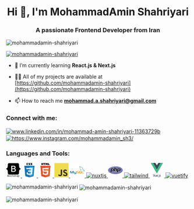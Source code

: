 <h1 align="center">Hi 👋, I'm MohammadAmin Shahriyari</h1>
<h3 align="center">A passionate Frontend Developer from Iran</h3>

<p align="left"> <img src="https://komarev.com/ghpvc/?username=mohammadamin-shahriyari&label=Profile%20views&color=0e75b6&style=flat" alt="mohammadamin-shahriyari" /> </p>

<p align="left"> <a href="https://github.com/ryo-ma/github-profile-trophy"><img src="https://github-profile-trophy.vercel.app/?username=mohammadamin-shahriyari" alt="mohammadamin-shahriyari" /></a> </p>

- 🌱 I’m currently learning **React.js & Next.js**

- 👨‍💻 All of my projects are available at [https://github.com/mohammadamin-shahriyari](https://github.com/mohammadamin-shahriyari)

- 📫 How to reach me **mohammad.a.shahriyari@gmail.com**

<h3 align="left">Connect with me:</h3>
<p align="left">
<a href="https://linkedin.com/in/www.linkedin.com/in/mohammad-amin-shahriyari-11363729b" target="blank"><img align="center" src="https://raw.githubusercontent.com/rahuldkjain/github-profile-readme-generator/master/src/images/icons/Social/linked-in-alt.svg" alt="www.linkedin.com/in/mohammad-amin-shahriyari-11363729b" height="30" width="40" /></a>
<a href="https://instagram.com/https://www.instagram.com/mohammadamin_sh3/" target="blank"><img align="center" src="https://raw.githubusercontent.com/rahuldkjain/github-profile-readme-generator/master/src/images/icons/Social/instagram.svg" alt="https://www.instagram.com/mohammadamin_sh3/" height="30" width="40" /></a>
</p>

<h3 align="left">Languages and Tools:</h3>
<p align="left"> <a href="https://getbootstrap.com" target="_blank" rel="noreferrer"> <img src="https://raw.githubusercontent.com/devicons/devicon/master/icons/bootstrap/bootstrap-plain-wordmark.svg" alt="bootstrap" width="40" height="40"/> </a> <a href="https://www.w3schools.com/css/" target="_blank" rel="noreferrer"> <img src="https://raw.githubusercontent.com/devicons/devicon/master/icons/css3/css3-original-wordmark.svg" alt="css3" width="40" height="40"/> </a> <a href="https://www.w3.org/html/" target="_blank" rel="noreferrer"> <img src="https://raw.githubusercontent.com/devicons/devicon/master/icons/html5/html5-original-wordmark.svg" alt="html5" width="40" height="40"/> </a> <a href="https://developer.mozilla.org/en-US/docs/Web/JavaScript" target="_blank" rel="noreferrer"> <img src="https://raw.githubusercontent.com/devicons/devicon/master/icons/javascript/javascript-original.svg" alt="javascript" width="40" height="40"/> </a> <a href="https://www.mysql.com/" target="_blank" rel="noreferrer"> <img src="https://raw.githubusercontent.com/devicons/devicon/master/icons/mysql/mysql-original-wordmark.svg" alt="mysql" width="40" height="40"/> </a> <a href="https://nuxtjs.org/" target="_blank" rel="noreferrer"> <img src="https://www.vectorlogo.zone/logos/nuxtjs/nuxtjs-icon.svg" alt="nuxtjs" width="40" height="40"/> </a> <a href="https://www.php.net" target="_blank" rel="noreferrer"> <img src="https://raw.githubusercontent.com/devicons/devicon/master/icons/php/php-original.svg" alt="php" width="40" height="40"/> </a> <a href="https://tailwindcss.com/" target="_blank" rel="noreferrer"> <img src="https://www.vectorlogo.zone/logos/tailwindcss/tailwindcss-icon.svg" alt="tailwind" width="40" height="40"/> </a> <a href="https://vuejs.org/" target="_blank" rel="noreferrer"> <img src="https://raw.githubusercontent.com/devicons/devicon/master/icons/vuejs/vuejs-original-wordmark.svg" alt="vuejs" width="40" height="40"/> </a> <a href="https://vuetifyjs.com/en/" target="_blank" rel="noreferrer"> <img src="https://bestofjs.org/logos/vuetify.svg" alt="vuetify" width="40" height="40"/> </a> </p>

<p><img align="left" src="https://github-readme-stats.vercel.app/api/top-langs?username=mohammadamin-shahriyari&show_icons=true&locale=en&layout=compact" alt="mohammadamin-shahriyari" /></p>

<p>&nbsp;<img align="center" src="https://github-readme-stats.vercel.app/api?username=mohammadamin-shahriyari&show_icons=true&locale=en" alt="mohammadamin-shahriyari" /></p>

<p><img align="center" src="https://github-readme-streak-stats.herokuapp.com/?user=mohammadamin-shahriyari&" alt="mohammadamin-shahriyari" /></p>
